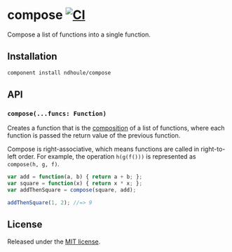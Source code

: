 # compose [![CI][ci-badge]][ci-link]

Compose a list of functions into a single function.

## Installation

```sh
component install ndhoule/compose
```

## API

### `compose(...funcs: Function)`

Creates a function that is the [composition](https://en.wikipedia.org/wiki/Function_composition) of a list of functions, where each function is passed the return value of the previous function.

Compose is right-associative, which means functions are called in right-to-left order. For example, the operation `h(g(f()))` is represented as `compose(h, g, f)`.

```javascript
var add = function(a, b) { return a + b; };
var square = function(x) { return x * x; };
var addThenSquare = compose(square, add);

addThenSquare(1, 2); //=> 9
```

## License

Released under the [MIT license](LICENSE.md).

[ci-link]: https://travis-ci.org/ndhoule/compose
[ci-badge]: https://travis-ci.org/ndhoule/compose.svg?branch=master
